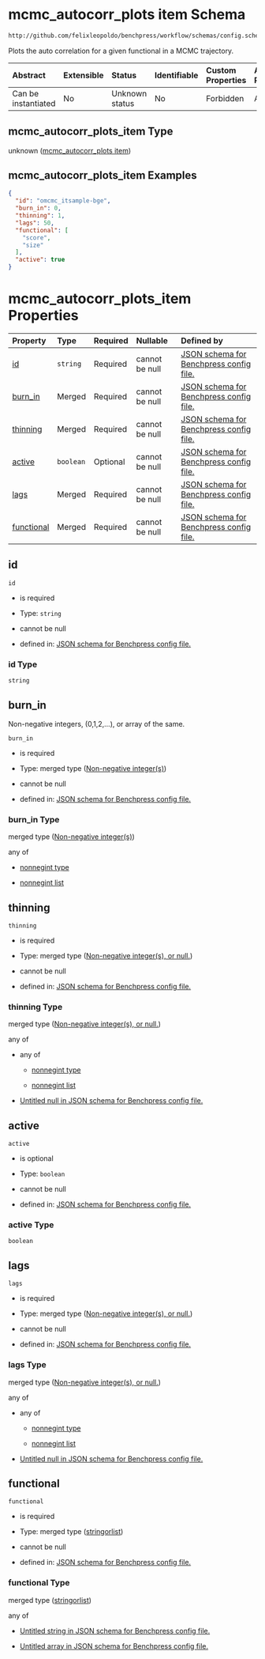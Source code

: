# mcmc\_autocorr\_plots item Schema

```txt
http://github.com/felixleopoldo/benchpress/workflow/schemas/config.schema.json#/definitions/mcmc_autocorr_plots_item
```

Plots the auto correlation for a given functional in a MCMC trajectory.

| Abstract            | Extensible | Status         | Identifiable | Custom Properties | Additional Properties | Access Restrictions | Defined In                                                        |
| :------------------ | :--------- | :------------- | :----------- | :---------------- | :-------------------- | :------------------ | :---------------------------------------------------------------- |
| Can be instantiated | No         | Unknown status | No           | Forbidden         | Allowed               | none                | [config.schema.json\*](config.schema.json "open original schema") |

## mcmc\_autocorr\_plots\_item Type

unknown ([mcmc\_autocorr\_plots item](config-definitions-mcmc_autocorr_plots-item.md))

## mcmc\_autocorr\_plots\_item Examples

```json
{
  "id": "omcmc_itsample-bge",
  "burn_in": 0,
  "thinning": 1,
  "lags": 50,
  "functional": [
    "score",
    "size"
  ],
  "active": true
}
```

# mcmc\_autocorr\_plots\_item Properties

| Property                  | Type      | Required | Nullable       | Defined by                                                                                                                                                                                                                                                     |
| :------------------------ | :-------- | :------- | :------------- | :------------------------------------------------------------------------------------------------------------------------------------------------------------------------------------------------------------------------------------------------------------- |
| [id](#id)                 | `string`  | Required | cannot be null | [JSON schema for Benchpress config file.](config-definitions-mcmc_autocorr_plots-item-properties-id.md "http://github.com/felixleopoldo/benchpress/workflow/schemas/config.schema.json#/definitions/mcmc_autocorr_plots_item/properties/id")                   |
| [burn\_in](#burn_in)      | Merged    | Required | cannot be null | [JSON schema for Benchpress config file.](config-definitions-non-negative-integers-1.md "http://github.com/felixleopoldo/benchpress/workflow/schemas/config.schema.json#/definitions/mcmc_autocorr_plots_item/properties/burn_in")                             |
| [thinning](#thinning)     | Merged    | Required | cannot be null | [JSON schema for Benchpress config file.](config-definitions-non-negative-integers-or-null.md "http://github.com/felixleopoldo/benchpress/workflow/schemas/config.schema.json#/definitions/mcmc_autocorr_plots_item/properties/thinning")                      |
| [active](#active)         | `boolean` | Optional | cannot be null | [JSON schema for Benchpress config file.](config-definitions-mcmc_autocorr_plots-item-properties-active.md "http://github.com/felixleopoldo/benchpress/workflow/schemas/config.schema.json#/definitions/mcmc_autocorr_plots_item/properties/active")           |
| [lags](#lags)             | Merged    | Required | cannot be null | [JSON schema for Benchpress config file.](config-definitions-non-negative-integers-or-null.md "http://github.com/felixleopoldo/benchpress/workflow/schemas/config.schema.json#/definitions/mcmc_autocorr_plots_item/properties/lags")                          |
| [functional](#functional) | Merged    | Required | cannot be null | [JSON schema for Benchpress config file.](config-definitions-mcmc_autocorr_plots-item-properties-stringorlist.md "http://github.com/felixleopoldo/benchpress/workflow/schemas/config.schema.json#/definitions/mcmc_autocorr_plots_item/properties/functional") |

## id



`id`

*   is required

*   Type: `string`

*   cannot be null

*   defined in: [JSON schema for Benchpress config file.](config-definitions-mcmc_autocorr_plots-item-properties-id.md "http://github.com/felixleopoldo/benchpress/workflow/schemas/config.schema.json#/definitions/mcmc_autocorr_plots_item/properties/id")

### id Type

`string`

## burn\_in

Non-negative integers, (0,1,2,...), or array of the same.

`burn_in`

*   is required

*   Type: merged type ([Non-negative integer(s)](config-definitions-non-negative-integers-1.md))

*   cannot be null

*   defined in: [JSON schema for Benchpress config file.](config-definitions-non-negative-integers-1.md "http://github.com/felixleopoldo/benchpress/workflow/schemas/config.schema.json#/definitions/mcmc_autocorr_plots_item/properties/burn_in")

### burn\_in Type

merged type ([Non-negative integer(s)](config-definitions-non-negative-integers-1.md))

any of

*   [nonnegint type](config-definitions-non-negative-integers-1-anyof-nonnegint-type.md "check type definition")

*   [nonnegint list](config-definitions-nonnegint-list.md "check type definition")

## thinning



`thinning`

*   is required

*   Type: merged type ([Non-negative integer(s), or null.](config-definitions-non-negative-integers-or-null.md))

*   cannot be null

*   defined in: [JSON schema for Benchpress config file.](config-definitions-non-negative-integers-or-null.md "http://github.com/felixleopoldo/benchpress/workflow/schemas/config.schema.json#/definitions/mcmc_autocorr_plots_item/properties/thinning")

### thinning Type

merged type ([Non-negative integer(s), or null.](config-definitions-non-negative-integers-or-null.md))

any of

*   any of

    *   [nonnegint type](config-definitions-non-negative-integers-1-anyof-nonnegint-type.md "check type definition")

    *   [nonnegint list](config-definitions-nonnegint-list.md "check type definition")

*   [Untitled null in JSON schema for Benchpress config file.](config-definitions-non-negative-integers-or-null-anyof-1.md "check type definition")

## active



`active`

*   is optional

*   Type: `boolean`

*   cannot be null

*   defined in: [JSON schema for Benchpress config file.](config-definitions-mcmc_autocorr_plots-item-properties-active.md "http://github.com/felixleopoldo/benchpress/workflow/schemas/config.schema.json#/definitions/mcmc_autocorr_plots_item/properties/active")

### active Type

`boolean`

## lags



`lags`

*   is required

*   Type: merged type ([Non-negative integer(s), or null.](config-definitions-non-negative-integers-or-null.md))

*   cannot be null

*   defined in: [JSON schema for Benchpress config file.](config-definitions-non-negative-integers-or-null.md "http://github.com/felixleopoldo/benchpress/workflow/schemas/config.schema.json#/definitions/mcmc_autocorr_plots_item/properties/lags")

### lags Type

merged type ([Non-negative integer(s), or null.](config-definitions-non-negative-integers-or-null.md))

any of

*   any of

    *   [nonnegint type](config-definitions-non-negative-integers-1-anyof-nonnegint-type.md "check type definition")

    *   [nonnegint list](config-definitions-nonnegint-list.md "check type definition")

*   [Untitled null in JSON schema for Benchpress config file.](config-definitions-non-negative-integers-or-null-anyof-1.md "check type definition")

## functional



`functional`

*   is required

*   Type: merged type ([stringorlist](config-definitions-mcmc_autocorr_plots-item-properties-stringorlist.md))

*   cannot be null

*   defined in: [JSON schema for Benchpress config file.](config-definitions-mcmc_autocorr_plots-item-properties-stringorlist.md "http://github.com/felixleopoldo/benchpress/workflow/schemas/config.schema.json#/definitions/mcmc_autocorr_plots_item/properties/functional")

### functional Type

merged type ([stringorlist](config-definitions-mcmc_autocorr_plots-item-properties-stringorlist.md))

any of

*   [Untitled string in JSON schema for Benchpress config file.](config-definitions-mcmc_autocorr_plots-item-properties-stringorlist-anyof-0.md "check type definition")

*   [Untitled array in JSON schema for Benchpress config file.](config-definitions-mcmc_autocorr_plots-item-properties-stringorlist-anyof-1.md "check type definition")
